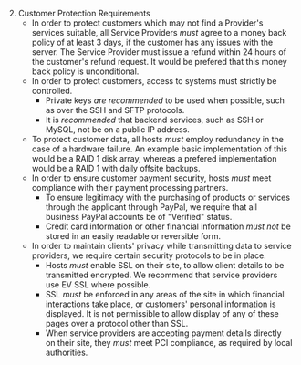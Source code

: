 2. Customer Protection Requirements
	- In order to protect customers which may not find a Provider's services suitable, all Service Providers *must* agree to a money back policy of at least 3 days, if the customer has any issues with the server. The Service Provider must issue a refund within 24 hours of the customer's refund request. It would be prefered that this money back policy is unconditional. 
	- In order to protect customers, access to systems must strictly be controlled.
		* Private keys *are recommended* to be used when possible, such as over the SSH and SFTP protocols.
		* It is *recommended* that backend services, such as SSH or MySQL, not be on a public IP address.
	- To protect customer data, all hosts *must* employ redundancy in the case of a hardware failure. An example basic implementation of this would be a RAID 1 disk array, whereas a prefered implementation would be a RAID 1 with daily offsite backups. 
	- In order to ensure customer payment security, hosts *must* meet compliance with their payment processing partners.
		* To ensure legitimacy with the purchasing of products or services through the applicant through PayPal, we require that all business PayPal accounts be of "Verified" status.
		* Credit card information or other financial information *must not* be stored in an easily readable or reversible form.
	- In order to maintain clients' privacy while transmitting data to service providers, we require certain security protocols to be in place.
		* Hosts *must* enable SSL on their site, to allow client details to be transmitted encrypted. We recommend that service providers use EV SSL where possible.
		* SSL *must* be enforced in any areas of the site in which financial interactions take place, or customers' personal information is displayed. It is not permissible to allow display of any of these pages over a protocol other than SSL.
		* When service providers are accepting payment details directly on their site, they *must* meet PCI compliance, as required by local authorities.
